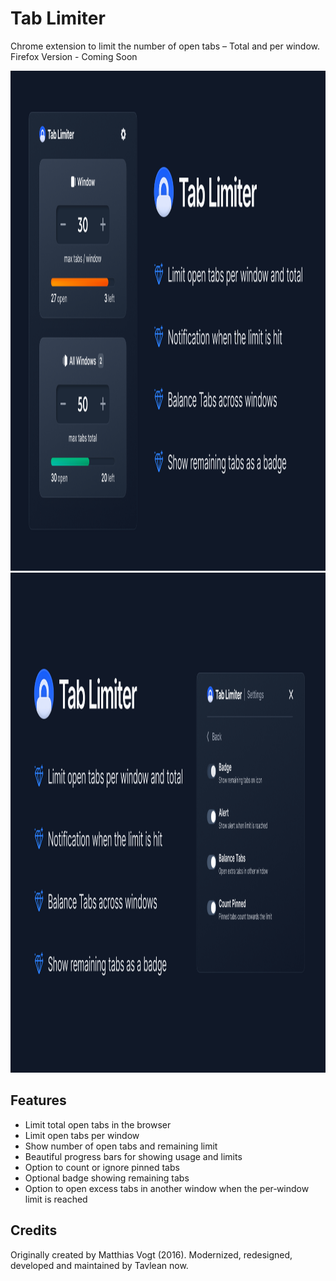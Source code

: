 # Tab Limiter

Chrome extension to limit the number of open tabs – Total and per window.
Firefox Version - Coming Soon

<img width="1280" height="800" alt="screenshot" src="https://raw.githubusercontent.com/tavlean/TabLimiter/refs/heads/main/assets/screenshot.png" />


<img width="1280" height="800" alt="screenshot2" src="https://raw.githubusercontent.com/tavlean/TabLimiter/refs/heads/main/assets/screenshot2.png" />


## Features

-   Limit total open tabs in the browser
-   Limit open tabs per window
-   Show number of open tabs and remaining limit
-   Beautiful progress bars for showing usage and limits
-   Option to count or ignore pinned tabs
-   Optional badge showing remaining tabs
-   Option to open excess tabs in another window when the per‑window limit is reached

## Credits

Originally created by Matthias Vogt (2016). Modernized, redesigned, developed and maintained by Tavlean now.
